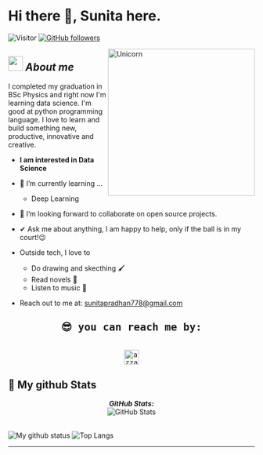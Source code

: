 # Hi there 👋, Sunita here. 
![Visitor](https://visitor-badge.laobi.icu/badge?page_id=Sunita778.repoName) [![GitHub followers](https://img.shields.io/github/followers/Sunita778.svg?style=social&label=Follow)](https://github.com/Sunita778?tab=followers)<br/>

<!--
**Bhargavi-hash/Bhargavi-hash** is a ✨ _special_ ✨ repository because its `README.md` (this file) appears on your GitHub profile.
-->

<img align="right" width=300px alt="Unicorn" src="https://c.tenor.com/GN73MKBawZYAAAAi/busy-cute.gif" />

## <img src="https://media.giphy.com/media/ObNTw8Uzwy6KQ/giphy.gif" width="30px">&nbsp;***About me***

I completed my graduation in BSc Physics and right now I'm learning data science. I'm good at python programming language. I love to learn and build something new, productive, innovative and creative.
* **I am interested in Data Science**
- 🌱 I’m currently learning ...
  - Deep Learning
- 👯 I’m looking forward to collaborate on open source projects.
- ✔ Ask me about anything, I am happy to help, only if the ball is in my court!😉<br>
- Outside tech, I love to 
  - Do drawing and skecthing 🖌️
  - Read novels 📖
  - Listen to music 🎵
  
- Reach out to me at: <a href="sunitapradhan778@gmail.com">sunitapradhan778@gmail.com</a>


<div>
  <samp>
    <h2 align="center">😎 you can reach me by:</h2>
    <p align="center">
      <br/>
      <a href="https://www.linkedin.com/in/sunita85/" target="blank"><img align="center"
         src="https://img.shields.io/badge/linkedin-%231DA1F2.svg?style=for-the-badge&logo=linkedin&logoColor=white"
         alt="azzar" height="30"/></a>
    </p>
  </samp>
</div>
</details>


<h2>👀 My github Stats</h2>

<div>
<!--   <p align="center">
    <b><em>Now listening to:</em></b> <br/>
    <img src="https://spotify-github-profile.vercel.app/api/view?uid=Bhargavi-hash&cover_image=true&theme=novatorem" alt="Now Listenting to" />
  </p> -->
  
  <p align="center">
  <b><em>GitHub Stats:</em></b> <br/>
    <img src="https://github-readme-streak-stats.herokuapp.com/?user=Sunita778" alt="GitHub Stats" /> <br/><br/>
  
</div>

![My github status](https://github-readme-stats.vercel.app/api?username=Sunita778&show_icons=true&include_all_commits=true)
![Top Langs](https://github-readme-stats.vercel.app/api/top-langs/?username=Sunita778&layout=compact)

---------------------------------------------------------------------------------------------------------------------